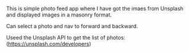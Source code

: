 This is simple photo feed app where I have got the imaes from Unsplash and  displayed images in a masonry format.

Can select a photo and nav to forward and backward.

Useed the Unsplash API to get the list of photos: (https://unsplash.com/developers)
